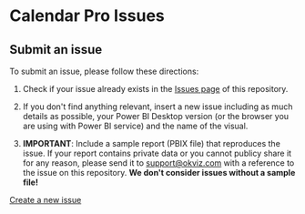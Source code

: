 # Calendar Pro Issues

## Submit an issue
To submit an issue, please follow these directions:

1. Check if your issue already exists in the [Issues page](/../../issues) of this repository.

2. If you don't find anything relevant, insert a new issue including as much details as possible, your Power BI Desktop version (or the browser you are using with Power BI service) and the name of the visual.

3. **IMPORTANT**: Include a sample report (PBIX file) that reproduces the issue. If your report contains private data or you cannot publicy share it for any reason, please send it to [support@okviz.com](mailto:support@okviz.com?subject=Calendar+Pro+Issue+#) with a reference to the issue on this repository. **We don't consider issues without a sample file!**

[Create a new issue](../../issues/new/choose)
